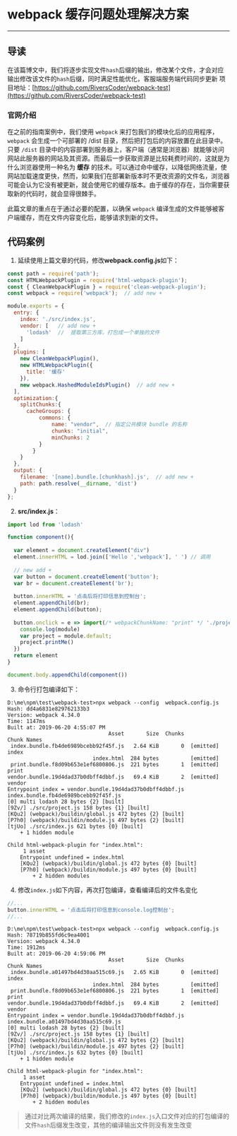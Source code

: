 # webpack 缓存问题处理解决方案
---

## 导读

在该篇博文中，我们将逐步实现文件`hash`后缀的输出，修改某个文件，才会对应输出修改该文件的`hash`后缀，同时满足性能优化，客服端服务端代码同步更新
项目地址：[https://github.com/RiversCoder/webpack-test](https://github.com/RiversCoder/webpack-test)

### 官网介绍

在之前的指南案例中，我们使用 `webpack` 来打包我们的模块化后的应用程序，`webpack` 会生成一个可部署的 /dist 目录，然后把打包后的内容放置在此目录中。只要 `/dist` 目录中的内容部署到服务器上，客户端（通常是浏览器）就能够访问网站此服务器的网站及其资源。而最后一步获取资源是比较耗费时间的，这就是为什么浏览器使用一种名为 **缓存** 的技术。可以通过命中缓存，以降低网络流量，使网站加载速度更快，然而，如果我们在部署新版本时不更改资源的文件名，浏览器可能会认为它没有被更新，就会使用它的缓存版本。由于缓存的存在，当你需要获取新的代码时，就会显得很棘手。

此篇文章的重点在于通过必要的配置，以确保 `webpack` 编译生成的文件能够被客户端缓存，而在文件内容变化后，能够请求到新的文件。

## 代码案例

1. 延续使用上篇文章的代码，修改**webpack.config.js**如下：

```js
const path = require('path');
const HTMLWebpackPlugin = require('html-webpack-plugin');
const { CleanWebpackPlugin } = require('clean-webpack-plugin');
const webpack = require('webpack');  // add new +

module.exports = {
  entry: {
    index: './src/index.js',
    vendor: [   // add new +
      'lodash'  //  提取第三方库，打包成一个单独的文件
    ]
  },
  plugins: [
    new CleanWebpackPlugin(),
    new HTMLWebpackPlugin({
      title: '缓存'
    }),
    new webpack.HashedModuleIdsPlugin()  // add new +
  ],
  optimization:{
    splitChunks:{
      cacheGroups: {
          commons: {
              name: "vendor",  // 指定公共模块 bundle 的名称
              chunks: "initial",
              minChunks: 2
          }
        }
    }
  },
  output: {
    filename: '[name].bundle.[chunkhash].js',  // add new +
    path: path.resolve(__dirname, 'dist')
  }
};
```

2. **src/index.js**：
```js
import lod from 'lodash'

function component(){
  
  var element = document.createElement("div")
  element.innerHTML = lod.join(['Hello ','webpack'], ' ') // 调用
  
  // new add +
  var button = document.createElement('button');
  var br = document.createElement('br');
  
  button.innerHTML = '点击后将打印信息到控制台';
  element.appendChild(br);
  element.appendChild(button);
  
  button.onclick = e => import(/* webpackChunkName: "print" */ './project').then(module => {
    console.log(module)
    var project = module.default;
    project.printMe()
  })
  return element 
}

document.body.appendChild(component())
```

3. 命令行打包编译如下：

```shell
D:\me\npm\test\webpack-test>npx webpack --config  webpack.config.js
Hash: dd4a6831e829762133b3
Version: webpack 4.34.0
Time: 1147ms
Built at: 2019-06-20 4:55:07 PM
                                Asset       Size  Chunks             Chunk Names
 index.bundle.fb4de6989bcebb92f45f.js   2.64 KiB       0  [emitted]  index
                           index.html  284 bytes          [emitted]
 print.bundle.f8d09b653e1ef6800806.js  221 bytes       1  [emitted]  print
vendor.bundle.19d4dad37b0dbff4dbbf.js   69.4 KiB       2  [emitted]  vendor
Entrypoint index = vendor.bundle.19d4dad37b0dbff4dbbf.js index.bundle.fb4de6989bcebb92f45f.js
[0] multi lodash 28 bytes {2} [built]
[9Zv/] ./src/project.js 158 bytes {1} [built]
[KQu2] (webpack)/buildin/global.js 472 bytes {2} [built]
[P7h0] (webpack)/buildin/module.js 497 bytes {2} [built]
[tjUo] ./src/index.js 621 bytes {0} [built]
    + 1 hidden module

Child html-webpack-plugin for "index.html":
     1 asset
    Entrypoint undefined = index.html
    [KQu2] (webpack)/buildin/global.js 472 bytes {0} [built]
    [P7h0] (webpack)/buildin/module.js 497 bytes {0} [built]
        + 2 hidden modules
```

4. 修改`index.js`如下内容，再次打包编译，查看编译后的文件名变化 
```js
//...
button.innerHTML = '点击后将打印信息到console.log控制台';
//...
```
```shell
D:\me\npm\test\webpack-test>npx webpack --config  webpack.config.js
Hash: 78719b855fd6c9ea4001
Version: webpack 4.34.0
Time: 1912ms
Built at: 2019-06-20 4:59:06 PM
                                Asset       Size  Chunks             Chunk Names
 index.bundle.a01497bd4d30aa515c69.js   2.65 KiB       0  [emitted]  index
                           index.html  284 bytes          [emitted]
 print.bundle.f8d09b653e1ef6800806.js  221 bytes       1  [emitted]  print
vendor.bundle.19d4dad37b0dbff4dbbf.js   69.4 KiB       2  [emitted]  vendor
Entrypoint index = vendor.bundle.19d4dad37b0dbff4dbbf.js index.bundle.a01497bd4d30aa515c69.js
[0] multi lodash 28 bytes {2} [built]
[9Zv/] ./src/project.js 158 bytes {1} [built]
[KQu2] (webpack)/buildin/global.js 472 bytes {2} [built]
[P7h0] (webpack)/buildin/module.js 497 bytes {2} [built]
[tjUo] ./src/index.js 632 bytes {0} [built]
    + 1 hidden module

Child html-webpack-plugin for "index.html":
     1 asset
    Entrypoint undefined = index.html
    [KQu2] (webpack)/buildin/global.js 472 bytes {0} [built]
    [P7h0] (webpack)/buildin/module.js 497 bytes {0} [built]
        + 2 hidden modules
```
> 通过对比两次编译的结果，我们修改的`index.js`入口文件对应的打包编译的文件`hash`后缀发生改变，其他的编译输出文件则没有发生改变








